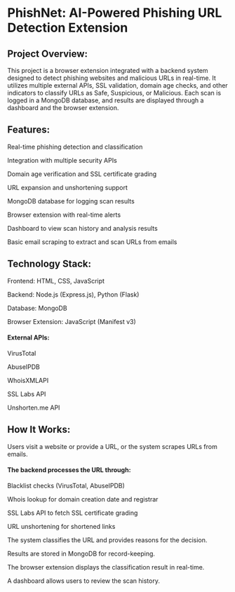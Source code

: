 # PhishNet: AI-Powered Phishing URL Detection Extension


## Project Overview:

This project is a browser extension integrated with a backend system designed to detect phishing websites and malicious URLs in real-time. It utilizes multiple external APIs, SSL validation, domain age checks, and other indicators to classify URLs as Safe, Suspicious, or Malicious. Each scan is logged in a MongoDB database, and results are displayed through a dashboard and the browser extension.



## Features:

Real-time phishing detection and classification

Integration with multiple security APIs

Domain age verification and SSL certificate grading

URL expansion and unshortening support

MongoDB database for logging scan results

Browser extension with real-time alerts

Dashboard to view scan history and analysis results

Basic email scraping to extract and scan URLs from emails



## Technology Stack:

Frontend: HTML, CSS, JavaScript

Backend: Node.js (Express.js), Python (Flask)

Database: MongoDB

Browser Extension: JavaScript (Manifest v3)


#### External APIs:

VirusTotal

AbuseIPDB

WhoisXMLAPI

SSL Labs API

Unshorten.me API



## How It Works:

Users visit a website or provide a URL, or the system scrapes URLs from emails.


#### The backend processes the URL through:

Blacklist checks (VirusTotal, AbuseIPDB)

Whois lookup for domain creation date and registrar

SSL Labs API to fetch SSL certificate grading

URL unshortening for shortened links

The system classifies the URL and provides reasons for the decision.

Results are stored in MongoDB for record-keeping.

The browser extension displays the classification result in real-time.

A dashboard allows users to review the scan history.
